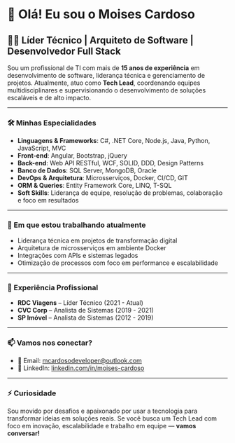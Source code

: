 # 👋 Olá! Eu sou o Moises Cardoso

## 👨‍💻 Líder Técnico | Arquiteto de Software | Desenvolvedor Full Stack

Sou um profissional de TI com mais de **15 anos de experiência** em desenvolvimento de software, liderança técnica e gerenciamento de projetos. Atualmente, atuo como **Tech Lead**, coordenando equipes multidisciplinares e supervisionando o desenvolvimento de soluções escaláveis e de alto impacto.

---

### 🛠️ Minhas Especialidades

- **Linguagens & Frameworks**: C#, .NET Core, Node.js, Java, Python, JavaScript, MVC
- **Front-end**: Angular, Bootstrap, jQuery
- **Back-end**: Web API RESTful, WCF, SOLID, DDD, Design Patterns
- **Banco de Dados**: SQL Server, MongoDB, Oracle
- **DevOps & Arquitetura**: Microsserviços, Docker, CI/CD, GIT
- **ORM & Queries**: Entity Framework Core, LINQ, T-SQL
- **Soft Skills**: Liderança de equipe, resolução de problemas, colaboração e foco em resultados

---

### 🚀 Em que estou trabalhando atualmente

- Liderança técnica em projetos de transformação digital
- Arquitetura de microsserviços em ambiente Docker
- Integrações com APIs e sistemas legados
- Otimização de processos com foco em performance e escalabilidade

---

### 📌 Experiência Profissional

- **RDC Viagens** – Líder Técnico (2021 - Atual)
- **CVC Corp** – Analista de Sistemas (2019 - 2021)
- **SP Imóvel** – Analista de Sistemas (2012 - 2019)

---

### 📫 Vamos nos conectar?

- 📧 Email: mcardosodeveloper@outlook.com  
- 💼 LinkedIn: [linkedin.com/in/moises-cardoso](https://www.linkedin.com/in/moises-cardoso)

---

### ⚡ Curiosidade

Sou movido por desafios e apaixonado por usar a tecnologia para transformar ideias em soluções reais. Se você busca um Tech Lead com foco em inovação, escalabilidade e trabalho em equipe — **vamos conversar!**
